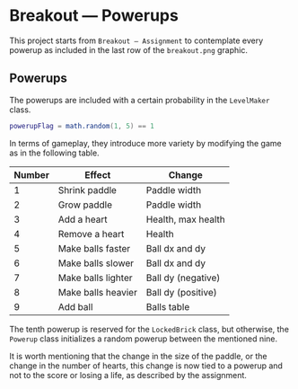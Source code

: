 # Breakout — Powerups

This project starts from `Breakout — Assignment` to contemplate every powerup as included in the last row of the `breakout.png` graphic.

## Powerups

The powerups are included with a certain probability in the `LevelMaker` class.

```lua
powerupFlag = math.random(1, 5) == 1
```

In terms of gameplay, they introduce more variety by modifying the game as in the following table.

| Number | Effect             | Change             |
| ------ | ------------------ | ------------------ |
| 1      | Shrink paddle      | Paddle width       |
| 2      | Grow paddle        | Paddle width       |
| 3      | Add a heart        | Health, max health |
| 4      | Remove a heart     | Health             |
| 5      | Make balls faster  | Ball dx and dy     |
| 6      | Make balls slower  | Ball dx and dy     |
| 7      | Make balls lighter | Ball dy (negative) |
| 8      | Make balls heavier | Ball dy (positive) |
| 9      | Add ball           | Balls table        |

The tenth powerup is reserved for the `LockedBrick` class, but otherwise, the `Powerup` class initializes a random powerup between the mentioned nine.

It is worth mentioning that the change in the size of the paddle, or the change in the number of hearts, this change is now tied to a powerup and not to the score or losing a life, as described by the assignment.
